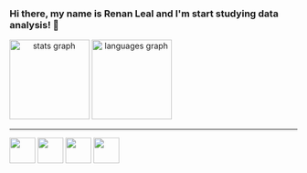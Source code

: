 ### Hi there, my name is Renan Leal and I'm start studying data analysis! 👋

<div style="display:inline-block;" align="center">
  <img src="https://github-readme-stats.vercel.app/api?hide_title=false&hide_rank=false&show_icons=true&include_all_commits=true&count_private=true&disable_animations=false&theme=dracula&locale=en&hide_border=false&username=Renan-Leal" height="140" alt="stats graph"  />
  <img src="https://github-readme-stats.vercel.app/api/top-langs?locale=en&hide_title=false&layout=compact&card_width=320&langs_count=5&theme=dracula&hide_border=false&username=Renan-Leal" height="140" alt="languages graph"  />
</div>

<hr>

<div>
<img width="45" height="45" src="https://cdn.jsdelivr.net/gh/devicons/devicon/icons/python/python-original.svg"/>
<img width="45" height="45" src="https://cdn.jsdelivr.net/gh/devicons/devicon/icons/java/java-original.svg" />
<img width="45" height="45" src="https://cdn.jsdelivr.net/gh/devicons/devicon/icons/html5/html5-original.svg" />
<img width="45" height="45" src="https://cdn.jsdelivr.net/gh/devicons/devicon/icons/mysql/mysql-original-wordmark.svg" />
</div>
